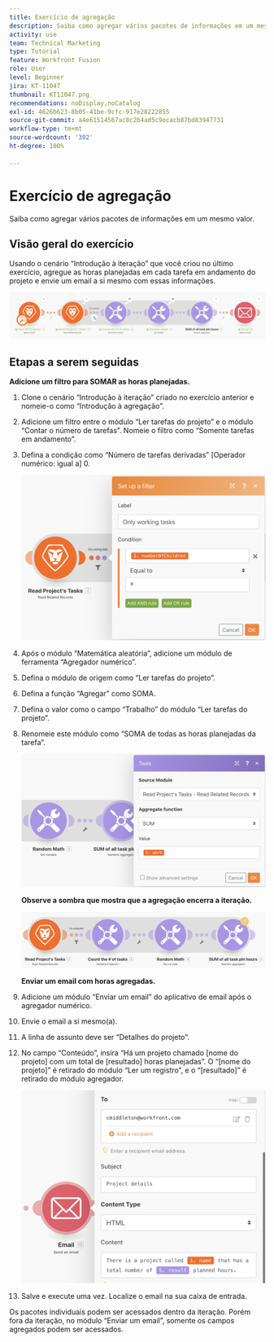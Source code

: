 ```yaml
---
title: Exercício de agregação
description: Saiba como agregar vários pacotes de informações em um mesmo valor.
activity: use
team: Technical Marketing
type: Tutorial
feature: Workfront Fusion
role: User
level: Beginner
jira: KT-11047
thumbnail: KT11047.png
recommendations: noDisplay,noCatalog
exl-id: 4626b623-8b05-41be-9cfc-917e28222855
source-git-commit: a4e61514567ac8c2b4ad5c9ecacb87bd83947731
workflow-type: tm+mt
source-wordcount: '302'
ht-degree: 100%

---
```


# Exercício de agregação

Saiba como agregar vários pacotes de informações em um mesmo valor.

## Visão geral do exercício

Usando o cenário “Introdução à iteração” que você criou no último exercício, agregue as horas planejadas em cada tarefa em andamento do projeto e envie um email a si mesmo com essas informações.

![Agregação - Imagem 1](../12-exercises/assets/aggregation-walkthrough-1.png)

## Etapas a serem seguidas

**Adicione um filtro para SOMAR as horas planejadas.**

1. Clone o cenário “Introdução à iteração” criado no exercício anterior e nomeie-o como “Introdução à agregação”.
1. Adicione um filtro entre o módulo “Ler tarefas do projeto” e o módulo “Contar o número de tarefas”. Nomeie o filtro como “Somente tarefas em andamento”.
1. Defina a condição como “Número de tarefas derivadas” [Operador numérico: igual a] 0.

   ![Agregação - Imagem 2](../12-exercises/assets/aggregation-walkthrough-2.png)

1. Após o módulo “Matemática aleatória”, adicione um módulo de ferramenta “Agregador numérico”.
1. Defina o módulo de origem como “Ler tarefas do projeto”.
1. Defina a função “Agregar” como SOMA.
1. Defina o valor como o campo “Trabalho” do módulo “Ler tarefas do projeto”.
1. Renomeie este módulo como “SOMA de todas as horas planejadas da tarefa”.

   ![Agregação - Imagem 3](../12-exercises/assets/aggregation-walkthrough-3.png)

   **Observe a sombra que mostra que a agregação encerra a iteração.**

   ![Agregação - Imagem 4](../12-exercises/assets/aggregation-walkthrough-4.png)

   **Enviar um email com horas agregadas.**

1. Adicione um módulo “Enviar um email” do aplicativo de email após o agregador numérico.
1. Envie o email a si mesmo(a).
1. A linha de assunto deve ser “Detalhes do projeto”.
1. No campo “Conteúdo”, insira “Há um projeto chamado [nome do projeto] com um total de [resultado] horas planejadas”. O “[nome do projeto]” é retirado do módulo “Ler um registro”, e o “[resultado]” é retirado do módulo agregador.

   ![Agregação - Imagem 5](../12-exercises/assets/aggregation-walkthrough-5.png)

1. Salve e execute uma vez. Localize o email na sua caixa de entrada.

Os pacotes individuais podem ser acessados dentro da iteração. Porém fora da iteração, no módulo “Enviar um email”, somente os campos agregados podem ser acessados.
